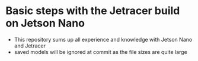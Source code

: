 # Basic steps with the Jetracer build on Jetson Nano
- This repository sums up all experience and knowledge with Jetson Nano and Jetracer
- saved models will be ignored at commit as the file sizes are quite large
